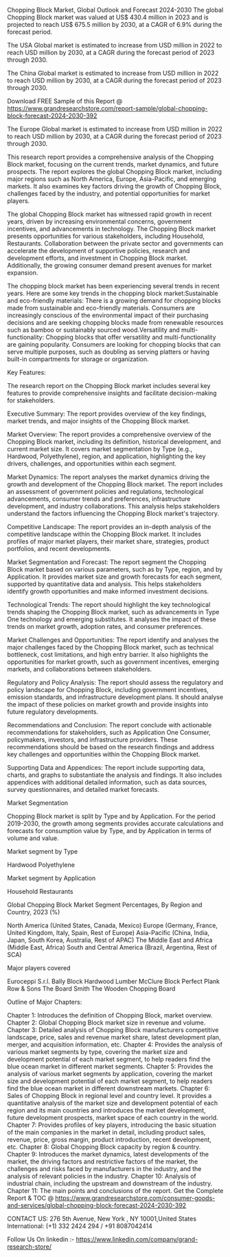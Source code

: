 Chopping Block Market, Global Outlook and Forecast 2024-2030
The global Chopping Block market was valued at US$ 430.4 million in 2023 and is projected to reach US$ 675.5 million by 2030, at a CAGR of 6.9% during the forecast period.

The USA Global market is estimated to increase from USD million in 2022 to reach USD million by 2030, at a CAGR during the forecast period of 2023 through 2030.

The China Global market is estimated to increase from USD million in 2022 to reach USD million by 2030, at a CAGR during the forecast period of 2023 through 2030.

Download FREE Sample of this Report @ https://www.grandresearchstore.com/report-sample/global-chopping-block-forecast-2024-2030-392

The Europe Global market is estimated to increase from USD million in 2022 to reach USD million by 2030, at a CAGR during the forecast period of 2023 through 2030.

This research report provides a comprehensive analysis of the Chopping Block market, focusing on the current trends, market dynamics, and future prospects. The report explores the global Chopping Block market, including major regions such as North America, Europe, Asia-Pacific, and emerging markets. It also examines key factors driving the growth of Chopping Block, challenges faced by the industry, and potential opportunities for market players.

The global Chopping Block market has witnessed rapid growth in recent years, driven by increasing environmental concerns, government incentives, and advancements in technology. The Chopping Block market presents opportunities for various stakeholders, including Household, Restaurants. Collaboration between the private sector and governments can accelerate the development of supportive policies, research and development efforts, and investment in Chopping Block market. Additionally, the growing consumer demand present avenues for market expansion.

The chopping block market has been experiencing several trends in recent years. Here are some key trends in the chopping block market:Sustainable and eco-friendly materials: There is a growing demand for chopping blocks made from sustainable and eco-friendly materials. Consumers are increasingly conscious of the environmental impact of their purchasing decisions and are seeking chopping blocks made from renewable resources such as bamboo or sustainably sourced wood.Versatility and multi-functionality: Chopping blocks that offer versatility and multi-functionality are gaining popularity. Consumers are looking for chopping blocks that can serve multiple purposes, such as doubling as serving platters or having built-in compartments for storage or organization.

Key Features:

The research report on the Chopping Block market includes several key features to provide comprehensive insights and facilitate decision-making for stakeholders.

Executive Summary: The report provides overview of the key findings, market trends, and major insights of the Chopping Block market.

Market Overview: The report provides a comprehensive overview of the Chopping Block market, including its definition, historical development, and current market size. It covers market segmentation by Type (e.g., Hardwood, Polyethylene), region, and application, highlighting the key drivers, challenges, and opportunities within each segment.

Market Dynamics: The report analyses the market dynamics driving the growth and development of the Chopping Block market. The report includes an assessment of government policies and regulations, technological advancements, consumer trends and preferences, infrastructure development, and industry collaborations. This analysis helps stakeholders understand the factors influencing the Chopping Block market's trajectory.

Competitive Landscape: The report provides an in-depth analysis of the competitive landscape within the Chopping Block market. It includes profiles of major market players, their market share, strategies, product portfolios, and recent developments.

Market Segmentation and Forecast: The report segment the Chopping Block market based on various parameters, such as by Type, region, and by Application. It provides market size and growth forecasts for each segment, supported by quantitative data and analysis. This helps stakeholders identify growth opportunities and make informed investment decisions.

Technological Trends: The report should highlight the key technological trends shaping the Chopping Block market, such as advancements in Type One technology and emerging substitutes. It analyses the impact of these trends on market growth, adoption rates, and consumer preferences.

Market Challenges and Opportunities: The report identify and analyses the major challenges faced by the Chopping Block market, such as technical bottleneck, cost limitations, and high entry barrier. It also highlights the opportunities for market growth, such as government incentives, emerging markets, and collaborations between stakeholders.

Regulatory and Policy Analysis: The report should assess the regulatory and policy landscape for Chopping Block, including government incentives, emission standards, and infrastructure development plans. It should analyse the impact of these policies on market growth and provide insights into future regulatory developments.

Recommendations and Conclusion: The report conclude with actionable recommendations for stakeholders, such as Application One Consumer, policymakers, investors, and infrastructure providers. These recommendations should be based on the research findings and address key challenges and opportunities within the Chopping Block market.

Supporting Data and Appendices: The report include supporting data, charts, and graphs to substantiate the analysis and findings. It also includes appendices with additional detailed information, such as data sources, survey questionnaires, and detailed market forecasts.

Market Segmentation

Chopping Block market is split by Type and by Application. For the period 2019-2030, the growth among segments provides accurate calculations and forecasts for consumption value by Type, and by Application in terms of volume and value.

Market segment by Type

Hardwood
Polyethylene

Market segment by Application

Household
Restaurants

Global Chopping Block Market Segment Percentages, By Region and Country, 2023 (%)

North America (United States, Canada, Mexico)
Europe (Germany, France, United Kingdom, Italy, Spain, Rest of Europe)
Asia-Pacific (China, India, Japan, South Korea, Australia, Rest of APAC)
The Middle East and Africa (Middle East, Africa)
South and Central America (Brazil, Argentina, Rest of SCA)

Major players covered

Euroceppi S.r.l.
Bally Block
Hardwood Lumber
McClure Block
Perfect Plank
Row & Sons
The Board Smith
The Wooden Chopping Board

Outline of Major Chapters:

Chapter 1: Introduces the definition of Chopping Block, market overview.
Chapter 2: Global Chopping Block market size in revenue and volume.
Chapter 3: Detailed analysis of Chopping Block manufacturers competitive landscape, price, sales and revenue market share, latest development plan, merger, and acquisition information, etc.
Chapter 4: Provides the analysis of various market segments by type, covering the market size and development potential of each market segment, to help readers find the blue ocean market in different market segments.
Chapter 5: Provides the analysis of various market segments by application, covering the market size and development potential of each market segment, to help readers find the blue ocean market in different downstream markets.
Chapter 6: Sales of Chopping Block in regional level and country level. It provides a quantitative analysis of the market size and development potential of each region and its main countries and introduces the market development, future development prospects, market space of each country in the world.
Chapter 7: Provides profiles of key players, introducing the basic situation of the main companies in the market in detail, including product sales, revenue, price, gross margin, product introduction, recent development, etc.
Chapter 8: Global Chopping Block capacity by region & country.
Chapter 9: Introduces the market dynamics, latest developments of the market, the driving factors and restrictive factors of the market, the challenges and risks faced by manufacturers in the industry, and the analysis of relevant policies in the industry.
Chapter 10: Analysis of industrial chain, including the upstream and downstream of the industry.
Chapter 11: The main points and conclusions of the report.
Get the Complete Report & TOC @ https://www.grandresearchstore.com/consumer-goods-and-services/global-chopping-block-forecast-2024-2030-392

CONTACT US:
276 5th Avenue, New York , NY 10001,United States
International: (+1) 332 2424 294 / +91 8087042414

Follow Us On linkedin :- https://www.linkedin.com/company/grand-research-store/
